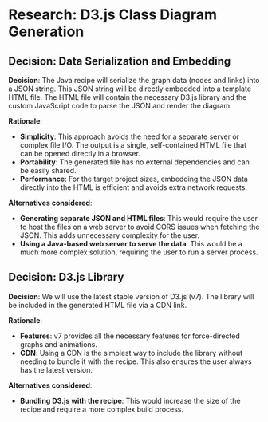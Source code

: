# Research: D3.js Class Diagram Generation

## Decision: Data Serialization and Embedding

**Decision**: The Java recipe will serialize the graph data (nodes and links) into a JSON string. This JSON string will be directly embedded into a template HTML file. The HTML file will contain the necessary D3.js library and the custom JavaScript code to parse the JSON and render the diagram.

**Rationale**:
- **Simplicity**: This approach avoids the need for a separate server or complex file I/O. The output is a single, self-contained HTML file that can be opened directly in a browser.
- **Portability**: The generated file has no external dependencies and can be easily shared.
- **Performance**: For the target project sizes, embedding the JSON data directly into the HTML is efficient and avoids extra network requests.

**Alternatives considered**:
- **Generating separate JSON and HTML files**: This would require the user to host the files on a web server to avoid CORS issues when fetching the JSON. This adds unnecessary complexity for the user.
- **Using a Java-based web server to serve the data**: This would be a much more complex solution, requiring the user to run a server process.

## Decision: D3.js Library

**Decision**: We will use the latest stable version of D3.js (v7). The library will be included in the generated HTML file via a CDN link.

**Rationale**:
- **Features**: v7 provides all the necessary features for force-directed graphs and animations.
- **CDN**: Using a CDN is the simplest way to include the library without needing to bundle it with the recipe. This also ensures the user always has the latest version.

**Alternatives considered**:
- **Bundling D3.js with the recipe**: This would increase the size of the recipe and require a more complex build process.
